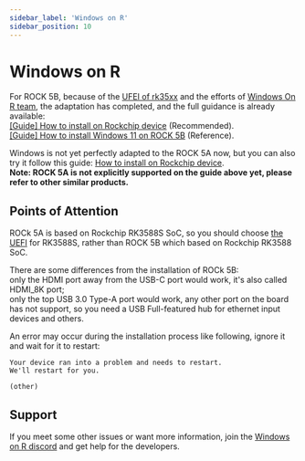 ```yaml
---
sidebar_label: 'Windows on R'
sidebar_position: 10
---
```


# Windows on R

For ROCK 5B, because of the [UFEI of rk35xx](https://github.com/edk2-porting/edk2-rk35xx) and the efforts of [Windows On R team](https://worproject.com/), 
the adaptation has completed, and the full guidance is already available:  
[\[Guide\] How to install on Rockchip device](https://worproject.com/guides/how-to-install/on-rockchip) (Recommended).   
[\[Guide\] How to install Windows 11 on ROCK 5B](https://forum.radxa.com/t/guide-how-to-install-windows-11-on-rock-5b/15524) (Reference).  

Windows is not yet perfectly adapted to the ROCK 5A now, 
but you can also try it follow this guide: [How to install on Rockchip device](https://worproject.com/guides/how-to-install/on-rockchip).  
**Note: ROCK 5A is not explicitly supported on the guide above yet, please refer to other similar products.**  

## Points of Attention

ROCk 5A is based on Rockchip RK3588S SoC, so you should choose [the UEFI](https://github.com/edk2-porting/edk2-rk35xx/releases) for RK3588S, 
rather than ROCK 5B which based on Rockchip RK3588 SoC.  

There are some differences from the installation of ROCk 5B:  
only the HDMI port away from the USB-C port would work, it's also called HDMI_8K port;  
only the top USB 3.0 Type-A port would work, any other port on the board has not support, so you need a USB Full-featured hub for ethernet input devices and others.  


An error may occur during the installation process like following, ignore it and wait for it to restart: 

```
Your device ran into a problem and needs to restart.
We'll restart for you.

(other)
```

## Support

If you meet some other issues or want more information, 
join the [Windows on R discord](https://discord.gg/tjwm9PwZWW) and get help for the developers. 
